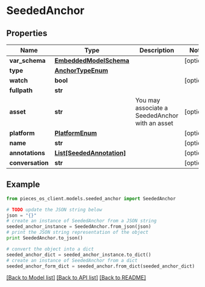 # SeededAnchor


## Properties
Name | Type | Description | Notes
------------ | ------------- | ------------- | -------------
**var_schema** | [**EmbeddedModelSchema**](EmbeddedModelSchema.md) |  | [optional] 
**type** | [**AnchorTypeEnum**](AnchorTypeEnum.md) |  | 
**watch** | **bool** |  | [optional] 
**fullpath** | **str** |  | 
**asset** | **str** | You may associate a SeededAnchor with an asset | [optional] 
**platform** | [**PlatformEnum**](PlatformEnum.md) |  | [optional] 
**name** | **str** |  | [optional] 
**annotations** | [**List[SeededAnnotation]**](SeededAnnotation.md) |  | [optional] 
**conversation** | **str** |  | [optional] 

## Example

```python
from pieces_os_client.models.seeded_anchor import SeededAnchor

# TODO update the JSON string below
json = "{}"
# create an instance of SeededAnchor from a JSON string
seeded_anchor_instance = SeededAnchor.from_json(json)
# print the JSON string representation of the object
print SeededAnchor.to_json()

# convert the object into a dict
seeded_anchor_dict = seeded_anchor_instance.to_dict()
# create an instance of SeededAnchor from a dict
seeded_anchor_form_dict = seeded_anchor.from_dict(seeded_anchor_dict)
```
[[Back to Model list]](../README.md#documentation-for-models) [[Back to API list]](../README.md#documentation-for-api-endpoints) [[Back to README]](../README.md)


